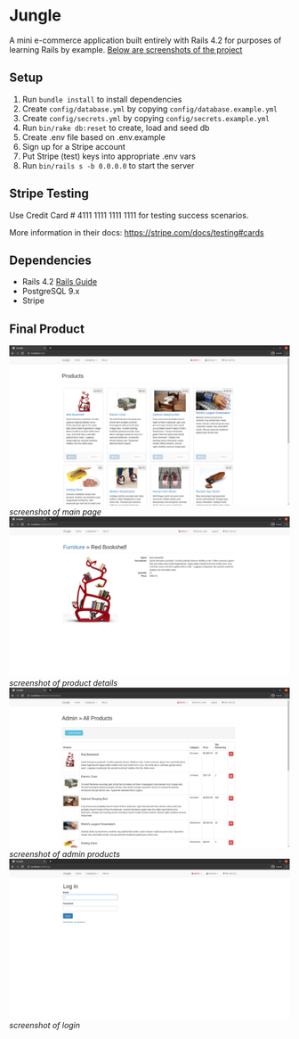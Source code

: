 # Jungle

A mini e-commerce application built entirely with Rails 4.2 for purposes of learning Rails by example.
[Below are screenshots of the project](#final-product)

## Setup

1. Run `bundle install` to install dependencies
2. Create `config/database.yml` by copying `config/database.example.yml`
3. Create `config/secrets.yml` by copying `config/secrets.example.yml`
4. Run `bin/rake db:reset` to create, load and seed db
5. Create .env file based on .env.example
6. Sign up for a Stripe account
7. Put Stripe (test) keys into appropriate .env vars
8. Run `bin/rails s -b 0.0.0.0` to start the server

## Stripe Testing

Use Credit Card # 4111 1111 1111 1111 for testing success scenarios.

More information in their docs: <https://stripe.com/docs/testing#cards>

## Dependencies

- Rails 4.2 [Rails Guide](http://guides.rubyonrails.org/v4.2/)
- PostgreSQL 9.x
- Stripe

## Final Product

!["screenshot of products page"](https://github.com/Borrisson/jungle/blob/master/public/images/product_index.png)
_screenshot of main page_
!["screenshot of product details"](https://github.com/Borrisson/jungle/blob/master/public/images/product_details.png)
_screenshot of product details_
!["screenshot of admin products](https://github.com/Borrisson/jungle/blob/master/public/images/admin_products_page.png)
_screenshot of admin products_
!["screenshot of login"](https://github.com/Borrisson/jungle/blob/master/public/images/login_view.png)
_screenshot of login_

